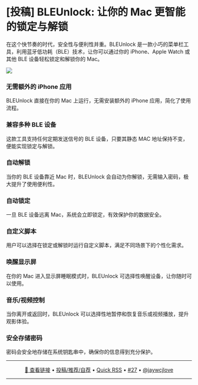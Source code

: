 [投稿] BLEUnlock: 让你的 Mac 更智能的锁定与解锁
===

在这个快节奏的时代，安全性与便利性并重。BLEUnlock 是一款小巧的菜单栏工具，利用蓝牙低功耗（BLE）技术，让你可以通过你的 iPhone、Apple Watch 或其他 BLE 设备轻松锁定和解锁你的 Mac。

![](https://github.com/user-attachments/assets/94ed0ded-8080-4967-9114-b7c98135787f)

### 无需额外的 iPhone 应用

BLEUnlock 直接在你的 Mac 上运行，无需安装额外的 iPhone 应用，简化了使用流程。

### 兼容多种 BLE 设备

这款工具支持任何定期发送信号的 BLE 设备，只要其静态 MAC 地址保持不变，便能实现锁定与解锁。

### 自动解锁

当你的 BLE 设备靠近 Mac 时，BLEUnlock 会自动为你解锁，无需输入密码，极大提升了使用便利性。

### 自动锁定

一旦 BLE 设备远离 Mac，系统会立即锁定，有效保护你的数据安全。

### 自定义脚本

用户可以选择在锁定或解锁时运行自定义脚本，满足不同场景下的个性化需求。

### 唤醒显示屏

在你的 Mac 进入显示屏睡眠模式时，BLEUnlock 可选择性唤醒设备，让你随时可以使用。

### 音乐/视频控制

当你离开或返回时，BLEUnlock 可以选择性地暂停和恢复音乐或视频播放，提升观影体验。

### 安全存储密码

密码会安全地存储在系统钥匙串中，确保你的信息得到充分保护。

---

<p align="center">
<a href="https://github.com/ts1/BLEUnlock" target="_blank">🔗 查看链接</a> • 
<a href="https://github.com/jaywcjlove/quick-rss/issues/new/choose" target="_blank">投稿/推荐/自荐</a> • 
<a href="https://wangchujiang.com/quick-rss/feeds/index.html" target="_blank">Quick RSS</a> • 
<a href="https://github.com/jaywcjlove/quick-rss/issues/27" target="_blank">#27</a> • 
<a href="https://github.com/jaywcjlove" target="_blank">@jaywcjlove</a>
</p>

---
    
